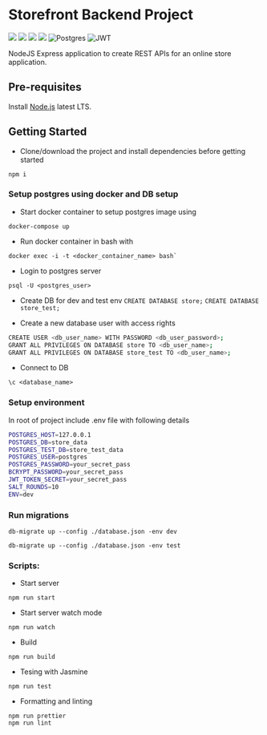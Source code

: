 # Storefront Backend Project

[<img src="https://img.shields.io/badge/Node.js-339933?style=for-the-badge&logo=nodedotjs&logoColor=white" />](https://nodejs.org/en/)  [<img src="https://img.shields.io/badge/Express-000000?style=for-the-badge&logo=express&logoColor=white" />](https://expressjs.com/)  [<img src="https://img.shields.io/badge/TypeScript-3178C6?style=for-the-badge&logo=typescript&logoColor=white" />](https://typescriptlang.org) [<img src="https://img.shields.io/badge/Jasmine-8a4182?style=for-the-badge&logo=jasmine&logoColor=white" />](https://jasmine.github.io/) ![Postgres](https://img.shields.io/badge/postgres-%23316192.svg?style=for-the-badge&logo=postgresql&logoColor=white) ![JWT](https://img.shields.io/badge/JWT-black?style=for-the-badge&logo=JSON%20web%20tokens)

NodeJS Express application to create REST APIs for an online store application.

## Pre-requisites

Install [Node.js](https://nodejs.org/en/) latest LTS.

## Getting Started

- Clone/download the project and install dependencies before getting started

```shell
npm i
```
### Setup postgres using docker and DB setup

- Start docker container to setup postgres image using
```shell
docker-compose up
```
- Run docker container in bash with
```shell
docker exec -i -t <docker_container_name> bash`
```
- Login to postgres server
```shell
psql -U <postgres_user>
```
- Create DB for dev and test env
`CREATE DATABASE store;`
`CREATE DATABASE store_test;`

- Create a new database user with access rights
```bash
CREATE USER <db_user_name> WITH PASSWORD <db_user_password>;
GRANT ALL PRIVILEGES ON DATABASE store TO <db_user_name>;
GRANT ALL PRIVILEGES ON DATABASE store_test TO <db_user_name>;
```
- Connect to DB
```shell
\c <database_name>
```
### Setup environment

In root of project include .env file with following details
```bash
POSTGRES_HOST=127.0.0.1
POSTGRES_DB=store_data
POSTGRES_TEST_DB=store_test_data
POSTGRES_USER=postgres
POSTGRES_PASSWORD=your_secret_pass
BCRYPT_PASSWORD=your_secret_pass
JWT_TOKEN_SECRET=your_secret_pass
SALT_ROUNDS=10
ENV=dev
```
### Run migrations
```shell
db-migrate up --config ./database.json -env dev
```
```shell
db-migrate up --config ./database.json -env test
```
### Scripts:

- Start server
```shell
npm run start
```
- Start server watch mode
```shell
npm run watch
```
- Build
```shell
npm run build
```
- Tesing with Jasmine
```shell
npm run test
```
- Formatting and linting
```shell
npm run prettier
npm run lint
```

